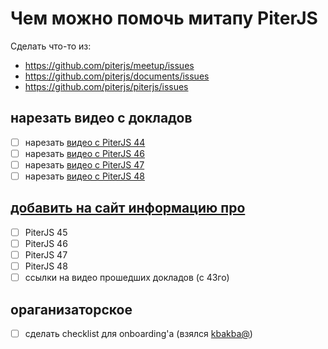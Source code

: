 # Чем можно помочь митапу PiterJS
Сделать что-то из: 
  - https://github.com/piterjs/meetup/issues
  - https://github.com/piterjs/documents/issues
  - https://github.com/piterjs/piterjs/issues

## нарезать видео с докладов
  - [ ] нарезать [видео с PiterJS 44](https://www.youtube.com/watch?v=IEZmQCJFOog)
  - [ ] нарезать [видео с PiterJS 46](https://www.youtube.com/watch?v=FMNLN5YIE_M)
  - [ ] нарезать [видео с PiterJS 47](https://www.youtube.com/watch?v=pev6g_oysUs)
  - [ ] нарезать [видео с PiterJS 48](https://www.youtube.com/watch?v=ANbnQhxos-A)

## [добавить на сайт информацию про](https://github.com/piterjs/piterjs#внесение-данных)
  - [ ] PiterJS 45
  - [ ] PiterJS 46
  - [ ] PiterJS 47
  - [ ] PiterJS 48
  - [ ] ссылки на видео прошедших докладов (с 43го)
  
## ораганизаторское
  - [ ] сделать checklist для onboarding'а (взялся [kbakba@](http://github.com/kbakba))

